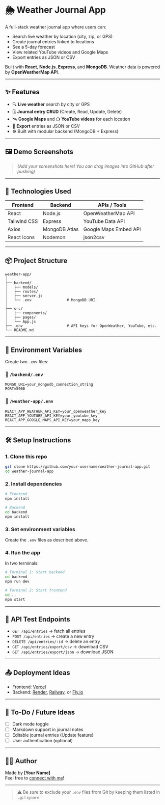 
# 🌦 Weather Journal App

A full-stack weather journal app where users can:
- Search live weather by location (city, zip, or GPS)
- Create journal entries linked to locations
- See a 5-day forecast
- View related YouTube videos and Google Maps
- Export entries as JSON or CSV

Built with **React**, **Node.js**, **Express**, and **MongoDB**. Weather data is powered by **OpenWeatherMap API**.

---

## ✨ Features

- 🔍 **Live weather** search by city or GPS
- 🗓 **Journal entry CRUD** (Create, Read, Update, Delete)
- 🛰 **Google Maps** and 📺 **YouTube videos** for each location
- 📁 **Export** entries as JSON or CSV
- ⚙️ Built with modular backend (MongoDB + Express)

---

## 🖼️ Demo Screenshots

> *(Add your screenshots here! You can drag images into GitHub after pushing)*

---

## 🚀 Technologies Used

| Frontend | Backend  | APIs / Tools            |
|----------|----------|--------------------------|
| React    | Node.js  | OpenWeatherMap API       |
| Tailwind CSS | Express | YouTube Data API       |
| Axios    | MongoDB Atlas | Google Maps Embed API |
| React Icons | Nodemon | json2csv               |

---

## 📦 Project Structure

```
weather-app/
│
├── backend/
│   ├── models/
│   ├── routes/
│   ├── server.js
│   └── .env                # MongoDB URI
│
├── src/
│   ├── components/
│   ├── pages/
│   └── App.js
├── .env                    # API keys for OpenWeather, YouTube, etc.
└── README.md
```

---

## 🔐 Environment Variables

Create two `.env` files:

### 📁 `/backend/.env`

```
MONGO_URI=your_mongodb_connection_string
PORT=5000
```

### 📁 `/weather-app/.env`

```
REACT_APP_WEATHER_API_KEY=your_openweather_key
REACT_APP_YOUTUBE_API_KEY=your_youtube_key
REACT_APP_GOOGLE_MAPS_API_KEY=your_maps_key
```

---

## 🛠️ Setup Instructions

### 1. Clone this repo

```bash
git clone https://github.com/your-username/weather-journal-app.git
cd weather-journal-app
```

### 2. Install dependencies

```bash
# Frontend
npm install

# Backend
cd backend
npm install
```

### 3. Set environment variables

Create the `.env` files as described above.

### 4. Run the app

In two terminals:

```bash
# Terminal 1: Start backend
cd backend
npm run dev

# Terminal 2: Start frontend
cd ..
npm start
```

---

## 🧪 API Test Endpoints

- `GET /api/entries` → fetch all entries
- `POST /api/entries` → create a new entry
- `DELETE /api/entries/:id` → delete an entry
- `GET /api/entries/export/csv` → download CSV
- `GET /api/entries/export/json` → download JSON

---

## 📤 Deployment Ideas

- Frontend: [Vercel](https://vercel.com/)
- Backend: [Render](https://render.com/), [Railway](https://railway.app/), or [Fly.io](https://fly.io/)

---

## 📌 To-Do / Future Ideas

- [ ] Dark mode toggle
- [ ] Markdown support in journal notes
- [ ] Editable journal entries (Update feature)
- [ ] User authentication (optional)

---

## 👨‍💻 Author

Made by **[Your Name]**  
Feel free to [connect with me](https://github.com/your-username)!

---

> ⚠️ Be sure to exclude your `.env` files from Git by keeping them listed in `.gitignore`.
